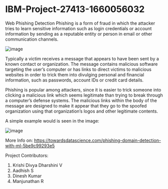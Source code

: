 # IBM-Project-27413-1660056032
Web Phishing Detection
Phishing is a form of fraud in which the attacker tries to learn sensitive information such as login credentials or account information by sending as a reputable entity or person in email or other communication channels.

![image](https://user-images.githubusercontent.com/64303145/202248715-4063d36f-3239-467e-800b-b6894201ea55.png)

Typically a victim receives a message that appears to have been sent by a known contact or organization. The message contains malicious software targeting the user’s computer or has links to direct victims to malicious websites in order to trick them into divulging personal and financial information, such as passwords, account IDs or credit card details.

Phishing is popular among attackers, since it is easier to trick someone into clicking a malicious link which seems legitimate than trying to break through a computer’s defense systems. The malicious links within the body of the message are designed to make it appear that they go to the spoofed organization using that organization’s logos and other legitimate contents.

A simple example would is seen in the image: 

![image](https://user-images.githubusercontent.com/64303145/202249064-78a3590f-5bac-455b-90a9-17fef205415a.png)


More Info on: https://towardsdatascience.com/phishing-domain-detection-with-ml-5be9c99293e5

Project Contributors:
1. Krishi Divya Dharshini V
2. Aadhish S
3. Dinesh Kumar
4. Manjunathan R
